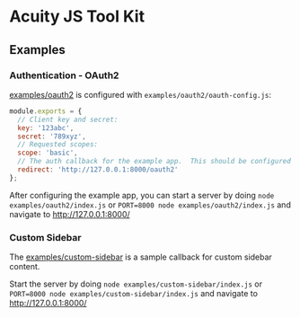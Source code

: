 # Acuity JS Tool Kit

## Examples

### Authentication - OAuth2

[examples/oauth2](examples/oauth2) is configured with `examples/oauth2/oauth-config.js`:

```js
module.exports = {
  // Client key and secret:
  key: '123abc',
  secret: '789xyz',
  // Requested scopes:
  scope: 'basic',
  // The auth callback for the example app.  This should be configured as a redirect URI for your client:
  redirect: 'http://127.0.0.1:8000/oauth2'
};
```

After configuring the example app, you can start a server by doing `node examples/oauth2/index.js` or `PORT=8000 node examples/oauth2/index.js` and navigate to http://127.0.0.1:8000/

### Custom Sidebar

The [examples/custom-sidebar](examples/custom-sidebar) is a sample callback for custom sidebar content.

Start the server by doing `node examples/custom-sidebar/index.js` or `PORT=8000 node examples/custom-sidebar/index.js` and navigate to http://127.0.0.1:8000/
